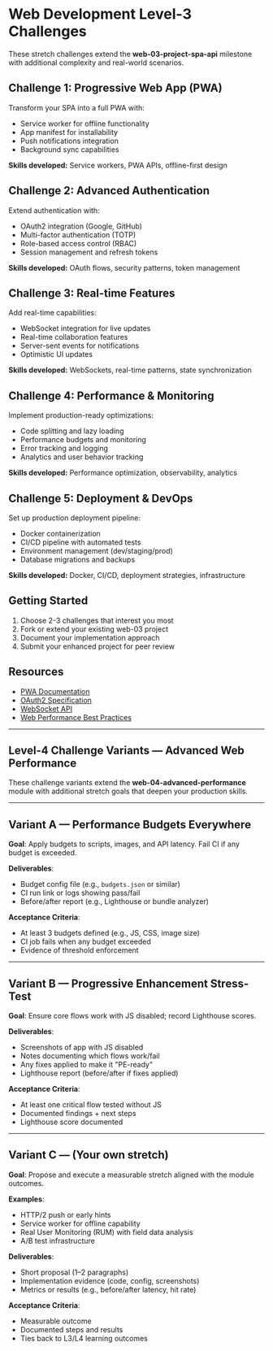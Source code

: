 # Web Development Level-3 Challenges

These stretch challenges extend the **web-03-project-spa-api** milestone with additional complexity and real-world scenarios.

## Challenge 1: Progressive Web App (PWA)

Transform your SPA into a full PWA with:

- Service worker for offline functionality
- App manifest for installability
- Push notifications integration
- Background sync capabilities

**Skills developed:** Service workers, PWA APIs, offline-first design

## Challenge 2: Advanced Authentication

Extend authentication with:

- OAuth2 integration (Google, GitHub)
- Multi-factor authentication (TOTP)
- Role-based access control (RBAC)
- Session management and refresh tokens

**Skills developed:** OAuth flows, security patterns, token management

## Challenge 3: Real-time Features

Add real-time capabilities:

- WebSocket integration for live updates
- Real-time collaboration features
- Server-sent events for notifications
- Optimistic UI updates

**Skills developed:** WebSockets, real-time patterns, state synchronization

## Challenge 4: Performance & Monitoring

Implement production-ready optimizations:

- Code splitting and lazy loading
- Performance budgets and monitoring
- Error tracking and logging
- Analytics and user behavior tracking

**Skills developed:** Performance optimization, observability, analytics

## Challenge 5: Deployment & DevOps

Set up production deployment pipeline:

- Docker containerization
- CI/CD pipeline with automated tests
- Environment management (dev/staging/prod)
- Database migrations and backups

**Skills developed:** Docker, CI/CD, deployment strategies, infrastructure

## Getting Started

1. Choose 2-3 challenges that interest you most
2. Fork or extend your existing web-03 project
3. Document your implementation approach
4. Submit your enhanced project for peer review

## Resources

- [PWA Documentation](https://web.dev/progressive-web-apps/)
- [OAuth2 Specification](https://oauth.net/2/)
- [WebSocket API](https://developer.mozilla.org/en-US/docs/Web/API/WebSocket)
- [Web Performance Best Practices](https://web.dev/performance/)

---

## Level-4 Challenge Variants — Advanced Web Performance

These challenge variants extend the **web-04-advanced-performance** module with additional stretch goals that deepen your production skills.

---

## Variant A — Performance Budgets Everywhere
**Goal**: Apply budgets to scripts, images, and API latency. Fail CI if any budget is exceeded.

**Deliverables**:
- Budget config file (e.g., `budgets.json` or similar)
- CI run link or logs showing pass/fail
- Before/after report (e.g., Lighthouse or bundle analyzer)

**Acceptance Criteria**:
- At least 3 budgets defined (e.g., JS, CSS, image size)
- CI job fails when any budget exceeded
- Evidence of threshold enforcement

---

## Variant B — Progressive Enhancement Stress-Test
**Goal**: Ensure core flows work with JS disabled; record Lighthouse scores.

**Deliverables**:
- Screenshots of app with JS disabled
- Notes documenting which flows work/fail
- Any fixes applied to make it "PE-ready"
- Lighthouse report (before/after if fixes applied)

**Acceptance Criteria**:
- At least one critical flow tested without JS
- Documented findings + next steps
- Lighthouse score documented

---

## Variant C — (Your own stretch)
**Goal**: Propose and execute a measurable stretch aligned with the module outcomes.

**Examples**:
- HTTP/2 push or early hints
- Service worker for offline capability
- Real User Monitoring (RUM) with field data analysis
- A/B test infrastructure

**Deliverables**:
- Short proposal (1–2 paragraphs)
- Implementation evidence (code, config, screenshots)
- Metrics or results (e.g., before/after latency, hit rate)

**Acceptance Criteria**:
- Measurable outcome
- Documented steps and results
- Ties back to L3/L4 learning outcomes